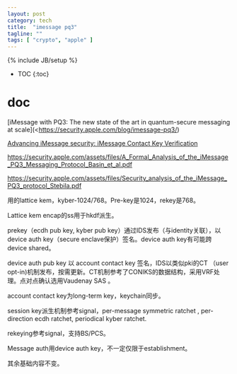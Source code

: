 ```yaml
---
layout: post
category: tech
title:  "imessage pq3"
tagline: ""
tags: [ "crypto", "apple" ] 
---
```

{% include JB/setup %}

* TOC
{:toc}

# doc

[iMessage with PQ3: The new state of the art in quantum-secure messaging at scale](<https://security.apple.com/blog/imessage-pq3/) 

[Advancing iMessage security: iMessage Contact Key Verification](https://security.apple.com/blog/imessage-contact-key-verification)

https://security.apple.com/assets/files/A_Formal_Analysis_of_the_iMessage_PQ3_Messaging_Protocol_Basin_et_al.pdf

https://security.apple.com/assets/files/Security_analysis_of_the_iMessage_PQ3_protocol_Stebila.pdf

用的lattice kem，kyber-1024/768。Pre-key是1024，rekey是768。

Lattice kem encap的ss用于hkdf派生。

prekey（ecdh pub key, kyber pub key）通过IDS发布（与identity关联），以device auth key（secure enclave保护）签名。device auth key有可能跨device shared。

device auth pub key 以 account contact key 签名，IDS以类似pki的CT （user opt-in)机制发布，按需更新。CT机制参考了CONIKS的数据结构，采用VRF处理。点对点确认选用Vaudenay SAS 。

account contact key为long-term key，keychain同步。

session key派生机制参考signal，per-message symmetric ratchet , per-direction ecdh ratchet,  periodical kyber ratchet.

rekeying参考signal，支持BS/PCS。

Message auth用device auth key，不一定仅限于establishment。

其余基础内容不变。
